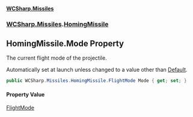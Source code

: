 #### [WCSharp.Missiles](index.md 'index')
### [WCSharp.Missiles](WCSharp.Missiles.md 'WCSharp.Missiles').[HomingMissile](WCSharp.Missiles.HomingMissile.md 'WCSharp.Missiles.HomingMissile')

## HomingMissile.Mode Property

The current flight mode of the projectile.  
  
Automatically set at launch unless changed to a value other than [Default](WCSharp.Missiles.HomingMissile.FlightMode.md#WCSharp.Missiles.HomingMissile.FlightMode.Default 'WCSharp.Missiles.HomingMissile.FlightMode.Default').

```csharp
public WCSharp.Missiles.HomingMissile.FlightMode Mode { get; set; }
```

#### Property Value
[FlightMode](WCSharp.Missiles.HomingMissile.FlightMode.md 'WCSharp.Missiles.HomingMissile.FlightMode')